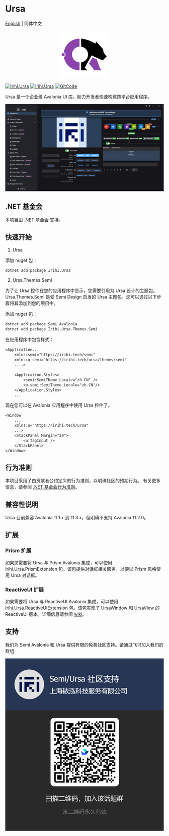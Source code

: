 # Ursa

[English](README.md) | 简体中文

<p align="center">
    <img src="./assets/Ursa.svg" alt="drawing" width="150" />
</p>

[![Irihi.Ursa](https://img.shields.io/nuget/v/Irihi.Ursa.svg?color=red&style=flat-square)](https://www.nuget.org/packages/Irihi.Ursa/)
[![Irihi.Ursa](https://img.shields.io/nuget/dt/Irihi.Ursa.svg?style=flat-square)](https://www.nuget.org/packages/Irihi.Ursa/)
[![GitCode](https://gitcode.com/IRIHI_Technology/Ursa.Avalonia/star/badge.svg)](https://gitcode.com/IRIHI_Technology/Ursa.Avalonia)

Ursa 是一个企业级 Avalonia UI 库，助力开发者快速构建跨平台应用程序。

![Demo](./assets/dark-demo.jpg)

## .NET 基金会

本项目由 [.NET 基金会](https://dotnetfoundation.org) 支持。

## 快速开始

1. Ursa

添加 nuget 包：
```bash
dotnet add package Irihi.Ursa
```

2. Ursa.Themes.Semi

为了让 Ursa 控件在您的应用程序中显示，您需要引用为 Ursa 设计的主题包。
Ursa.Themes.Semi 是受 Semi Design 启发的 Ursa 主题包。您可以通过以下步骤将其添加到您的项目中。

添加 nuget 包：
```bash
dotnet add package Semi.Avalonia
dotnet add package Irihi.Ursa.Themes.Semi
```

在应用程序中包含样式：
```xaml
<Application...
    xmlns:semi="https://irihi.tech/semi"
    xmlns:u-semi="https://irihi.tech/ursa/themes/semi"
    ....>

    <Application.Styles>
        <semi:SemiTheme Locale="zh-CN" />
        <u-semi:SemiTheme Locale="zh-CN"/>
    </Application.Styles>
    ...
```


现在您可以在 Avalonia 应用程序中使用 Ursa 控件了。
```xaml
<Window
    ...
    xmlns:u="https://irihi.tech/ursa"
    ...>
    <StackPanel Margin="20">
        <u:TagInput />
    </StackPanel>
</Window>
```



## 行为准则

本项目采用了由贡献者公约定义的行为准则，以明确社区的预期行为。
有关更多信息，请参阅 [.NET 基金会行为准则](https://dotnetfoundation.org/code-of-conduct)。

## 兼容性说明
Ursa 目前兼容 Avalonia 11.1.x 到 11.3.x，但明确不支持 Avalonia 11.2.0。

## 扩展

### Prism 扩展
如果您需要将 Ursa 与 Prism.Avalonia 集成，可以使用 Irihi.Ursa.PrismExtension 包。该包提供对话框相关服务，以便以 Prism 风格使用 Ursa 对话框。

### ReactiveUI 扩展
如果需要将 Ursa 与 ReactiveUI.Avalonia 集成，可以使用 Irihi.Ursa.ReactiveUIExtension 包。该包实现了 UrsaWindow 和 UrsaView 的 ReactiveUI 版本。详细信息请参阅 [wiki](https://github.com/irihitech/Ursa.Avalonia/wiki/Ursa-ReactiveUI-extension)。

## 支持

我们为 Semi Avalonia 和 Ursa 提供有限的免费社区支持。请通过飞书加入我们的群组

<p>
    <img src="./assets/community-support.png" alt="drawing" width="600" />
</p>
